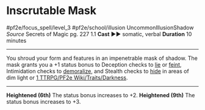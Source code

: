 # Inscrutable Mask
#pf2e/focus_spell/level_3 #pf2e/school/illusion 
UncommonIllusionShadow
*Source* Secrets of Magic pg. 227 1.1
**Cast** ►► somatic, verbal
**Duration** 10 minutes

---
You shroud your form and features in an impenetrable mask of shadow. The mask grants you a +1 status bonus to Deception checks to [lie](rules/actions/lie.md) or [feint](rules/actions/feint.md), Intimidation checks to [demoralize](rules/actions/demoralize.md), and Stealth checks to [hide](rules/actions/hide.md) in areas of dim light or [1 TTRPG/PF2e Wiki/Traits/Darkness](1%20TTRPG/PF2e%20Wiki/Traits/Darkness).

<hr>

**Heightened (6th)** The status bonus increases to +2.
**Heightened (9th)** The status bonus increases to +3.